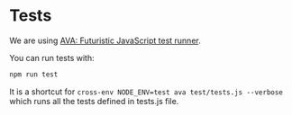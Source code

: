 # Tests

We are using [AVA: Futuristic JavaScript test runner](https://github.com/avajs/ava).  

You can run tests with:

```bash
npm run test
```

It is a shortcut for `cross-env NODE_ENV=test ava test/tests.js --verbose` which runs all the tests defined in tests.js file.
